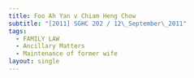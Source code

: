 ```yaml
---
title: Foo Ah Yan v Chiam Heng Chow
subtitle: "[2011] SGHC 202 / 12\_September\_2011"
tags:
  - FAMILY LAW
  - Ancillary Matters
  - Maintenance of former wife
layout: single
---
```


